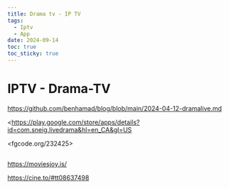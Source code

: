 ```yaml
---
title: Drama tv - IP TV
tags:
  - Iptv
  - App
date: 2024-09-14
toc: true
toc_sticky: true
---
```

# IPTV - Drama-TV 

<https://github.com/benhamad/blog/blob/main/2024-04-12-dramalive.md>

<https://play.google.com/store/apps/details?id=com.sneig.livedrama&hl=en_CA&gl=US


<fgcode.org/232425>


## 

https://moviesjoy.is/

https://cine.to/#tt08637498
